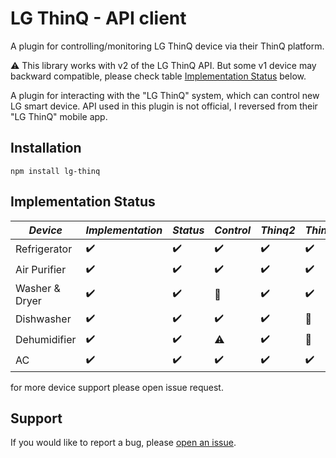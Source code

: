 # LG ThinQ - API client

A plugin for controlling/monitoring LG ThinQ device via their ThinQ platform.

⚠️ This library works with v2 of the LG ThinQ API. But some v1 device may backward compatible, please check table [Implementation Status](#implementation-status) below.

A plugin for interacting with the "LG ThinQ" system, which can control new LG smart device. API used in this plugin is not official, I reversed from their "LG ThinQ" mobile app.

## Installation

```
npm install lg-thinq
```

## Implementation Status

| *Device* | *Implementation* | *Status* | *Control* | *Thinq2* | *Thinq1* |
| --- | --- | --- | --- | --- | --- |
| Refrigerator | ✔️ | ✔️ | ✔️ | ✔️ | ✔️ |
| Air Purifier | ✔️ | ✔️ | ✔️ | ✔️ | ✔️ |
| Washer & Dryer | ✔️ | ✔️ | 🚫 | ✔️ | ✔️ |
| Dishwasher | ✔️ | ✔️ | ✔️ | ✔️ | 🚫 |
| Dehumidifier | ✔️ | ✔️ | ⚠️ | ✔️ | 🚫 |
| AC | ✔️ | ✔️ | ✔️ | ✔️ | ✔️ |

for more device support please open issue request.

## Support

If you would like to report a bug, please [open an issue](https://github.com/nVuln/lg-thinq/issues/new/choose).
